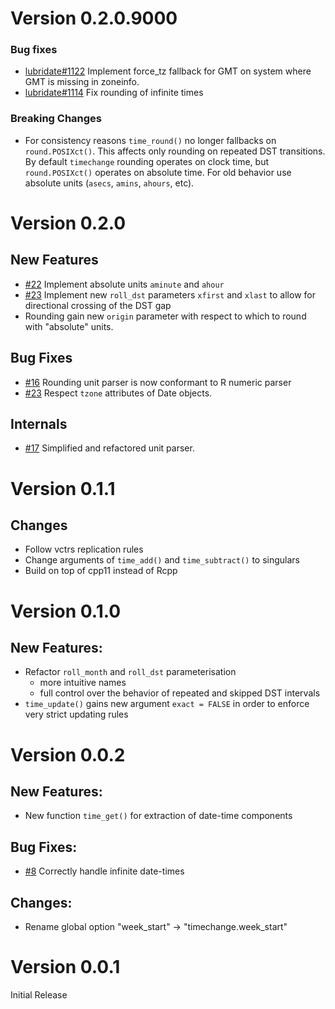 Version 0.2.0.9000
==================

### Bug fixes

 - [lubridate#1122](https://github.com/tidyverse/lubridate/issues/1122) Implement force_tz fallback for GMT on system where GMT is missing in zoneinfo.
 - [lubridate#1114](https://github.com/tidyverse/lubridate/issues/1114) Fix rounding of infinite times

### Breaking Changes

 - For consistency reasons `time_round()` no longer fallbacks on `round.POSIXct()`. This affects only rounding on repeated DST transitions. By default `timechange` rounding operates on clock time, but `round.POSIXct()` operates on absolute time. For old behavior use absolute units (`asecs`, `amins`, `ahours`, etc).

Version 0.2.0
=============

## New Features

 - [#22](https://github.com/vspinu/timechange/issues/22) Implement absolute units `aminute` and `ahour`
 - [#23](https://github.com/vspinu/timechange/issues/23) Implement new `roll_dst` parameters `xfirst` and `xlast` to allow for directional crossing of the DST gap
 - Rounding gain new `origin` parameter with respect to which to round with "absolute" units.

## Bug Fixes

 - [#16](https://github.com/vspinu/timechange/issues/16) Rounding unit parser is now conformant to R numeric parser
 - [#23](https://github.com/vspinu/timechange/pull/24) Respect `tzone` attributes of Date objects.

## Internals

 - [#17](https://github.com/vspinu/timechange/issues/17) Simplified and refactored unit parser.

Version 0.1.1
=============

## Changes

 - Follow vctrs replication rules
 - Change arguments of `time_add()` and `time_subtract()` to singulars
 - Build on top of cpp11 instead of Rcpp

Version 0.1.0
=============

## New Features:

 - Refactor `roll_month` and `roll_dst` parameterisation
   + more intuitive names
   + full control over the behavior of repeated and skipped DST intervals
 - `time_update()` gains new argument `exact = FALSE` in order to enforce very strict updating rules

Version 0.0.2
=============

## New Features:

 - New function `time_get()` for extraction of date-time components

## Bug Fixes:

 - [#8](https://github.com/vspinu/timechange/issues/8) Correctly handle infinite date-times

## Changes:

 - Rename global option "week_start" -> "timechange.week_start"

Version 0.0.1
=============

Initial Release
